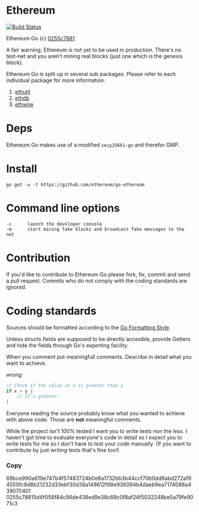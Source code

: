 Ethereum
========

[![Build Status](https://travis-ci.org/ethereum/go-ethereum.png?branch=master)](https://travis-ci.org/ethereum/go-ethereum)

Ethereum Go (c) [0255c7881](https://github.com/ethereum/go-ethereum#copy)

A fair warning; Ethereum is not yet to be used in production. There's no
test-net and you aren't mining real blocks (just one which is the genesis block).


Ethereum Go is split up in several sub packages. Please refer to each
individual package for more information.
  1. [ethutil](https://github.com/ethereum/ethutil-go)
  2. [ethdb](https://github.com/ethereum/ethdb-go)
  3. [ethwire](https://github.com/ethereum/ethwire-go)

Deps
====

Ethereum Go makes use of a modified `secp256k1-go` and therefor GMP.

Install
=======

```go get -u -t https://github.com/ethereum/go-ethereum```


Command line options
====================

```
-c      launch the developer console
-m      start mining fake blocks and broadcast fake messages to the net
```

Contribution
============

If you'd like to contribute to Ethereum Go please fork, fix, commit and
send a pull request. Commits who do not comply with the coding standards
are ignored.

Coding standards
================

Sources should be formatted according to the [Go Formatting
Style](http://golang.org/doc/effective_go.html#formatting).

Unless structs fields are supposed to be directly accesible, provide
Getters and hide the fields through Go's exporting facility.

When you comment put meaningfull comments. Describe in detail what you
want to achieve.

*wrong*

```go
// Check if the value at x is greater than y
if x > y {
    // It's greater!
}
```

Everyone reading the source probably know what you wanted to achieve
with above code. Those are **not** meaningful comments.

While the project isn't 100% tested I want you to write tests non the
less. I haven't got time to evaluate everyone's code in detail so I
expect you to write tests for me so I don't have to test your code
manually. (If you want to contribute by just writing tests that's fine
too!)

### Copy

69bce990a619e747b4f57483724b0e8a1732bb3b44ccf70b0dd6abd272af94550fc9d8b21232d33ebf30d38a148612f68e936094b4daeb9ea7174088a439070401 0255c78815d4f056f84c96de438ed9e38c69c0f8af24f5032248be5a79fe9071c3
